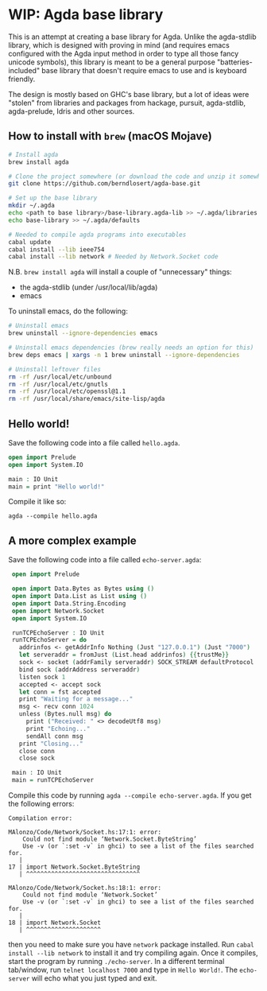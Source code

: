 # WIP: Agda base library

This is an attempt at creating a base library for Agda. Unlike the agda-stdlib
library, which is designed with proving in mind (and requires emacs configured
with the Agda input method in order to type all those fancy unicode symbols),
this library is meant to be a general purpose "batteries-included" base library
that doesn't require emacs to use and is keyboard friendly.

The design is mostly based on GHC's base library, but a lot of ideas were
"stolen" from libraries and packages from hackage, pursuit, agda-stdlib,
agda-prelude, Idris and other sources.

## How to install with `brew` (macOS Mojave)

```sh
# Install agda
brew install agda

# Clone the project somewhere (or download the code and unzip it somewhere)
git clone https://github.com/berndlosert/agda-base.git

# Set up the base library
mkdir ~/.agda
echo <path to base library>/base-library.agda-lib >> ~/.agda/libraries
echo base-library >> ~/.agda/defaults

# Needed to compile agda programs into executables
cabal update
cabal install --lib ieee754
cabal install --lib network # Needed by Network.Socket code
```

N.B. `brew install agda` will install a couple of "unnecessary" things:
* the agda-stdlib (under /usr/local/lib/agda)
* emacs

To uninstall emacs, do the following:

```sh
# Uninstall emacs
brew uninstall --ignore-dependencies emacs

# Uninstall emacs dependencies (brew really needs an option for this)
brew deps emacs | xargs -n 1 brew uninstall --ignore-dependencies

# Uninstall leftover files
rm -rf /usr/local/etc/unbound
rm -rf /usr/local/etc/gnutls
rm -rf /usr/local/etc/openssl@1.1
rm -rf /usr/local/share/emacs/site-lisp/agda
```

## Hello world!

Save the following code into a file called `hello.agda`.

```agda
open import Prelude
open import System.IO

main : IO Unit
main = print "Hello world!"
```

Compile it like so:

```
agda --compile hello.agda
```

## A more complex example

Save the following code into a file called `echo-server.agda`:

```agda
 open import Prelude

 open import Data.Bytes as Bytes using ()
 open import Data.List as List using ()
 open import Data.String.Encoding
 open import Network.Socket
 open import System.IO

 runTCPEchoServer : IO Unit
 runTCPEchoServer = do
   addrinfos <- getAddrInfo Nothing (Just "127.0.0.1") (Just "7000")
   let serveraddr = fromJust (List.head addrinfos) {{trustMe}}
   sock <- socket (addrFamily serveraddr) SOCK_STREAM defaultProtocol
   bind sock (addrAddress serveraddr)
   listen sock 1
   accepted <- accept sock
   let conn = fst accepted
   print "Waiting for a message..."
   msg <- recv conn 1024
   unless (Bytes.null msg) do
     print ("Received: " <> decodeUtf8 msg)
     print "Echoing..."
     sendAll conn msg
   print "Closing..."
   close conn
   close sock

 main : IO Unit
 main = runTCPEchoServer
```

Compile this code by running `agda --compile echo-server.agda`. If you get the
following errors:

```
Compilation error:

MAlonzo/Code/Network/Socket.hs:17:1: error:
    Could not find module ‘Network.Socket.ByteString’
    Use -v (or `:set -v` in ghci) to see a list of the files searched for.
   |
17 | import Network.Socket.ByteString
   | ^^^^^^^^^^^^^^^^^^^^^^^^^^^^^^^^

MAlonzo/Code/Network/Socket.hs:18:1: error:
    Could not find module ‘Network.Socket’
    Use -v (or `:set -v` in ghci) to see a list of the files searched for.
   |
18 | import Network.Socket
   | ^^^^^^^^^^^^^^^^^^^^^
```

then you need to make sure you have `network` package installed. Run `cabal
install --lib network` to install it and try compiling again. Once it compiles,
start the program by running `./echo-server`. In a different terminal
tab/window, run `telnet localhost 7000` and type in `Hello World!`. The
`echo-server` will echo what you just typed and exit.
